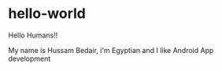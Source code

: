 # hello-world

Hello Humans!!

My name is Hussam Bedair, i'm Egyptian and I like Android App development 
